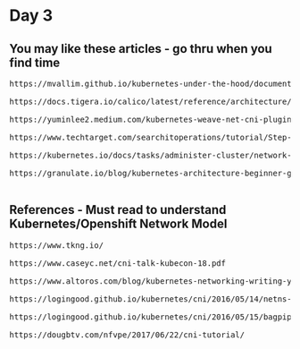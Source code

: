 # Day 3

## You may like these articles - go thru when you find time
<pre>
https://mvallim.github.io/kubernetes-under-the-hood/documentation/kube-flannel.html

https://docs.tigera.io/calico/latest/reference/architecture/overview

https://yuminlee2.medium.com/kubernetes-weave-net-cni-plugin-810849203c73
  
https://www.techtarget.com/searchitoperations/tutorial/Step-by-step-guide-Get-started-with-Weave-for-Kubernetes#:~:text=Weave%20Net%2C%20often%20simply%20called,to%20talk%20to%20each%20other.

https://kubernetes.io/docs/tasks/administer-cluster/network-policy-provider/weave-network-policy/

https://granulate.io/blog/kubernetes-architecture-beginner-guide/

</pre>

## References - Must read to understand Kubernetes/Openshift Network Model
<pre>
https://www.tkng.io/

https://www.caseyc.net/cni-talk-kubecon-18.pdf

https://www.altoros.com/blog/kubernetes-networking-writing-your-own-simple-cni-plug-in-with-bash/

https://logingood.github.io/kubernetes/cni/2016/05/14/netns-and-cni.html

https://logingood.github.io/kubernetes/cni/2016/05/15/bagpipe-gobgp.html

https://dougbtv.com/nfvpe/2017/06/22/cni-tutorial/
</pre>
